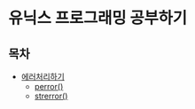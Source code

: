 # 유닉스 프로그래밍 공부하기

## 목차
* [에러처리하기](./errors)
    * [perror()](./errors/perror.c)
    * [strerror()](./errors/strerror.c)